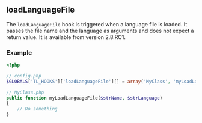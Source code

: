 loadLanguageFile
----------------

The `loadLanguageFile` hook is triggered when a language file is loaded. It passes the file name and the language as arguments and does not expect a return value. It is available from version 2.8.RC1.


### Example ###

```php
<?php

// config.php
$GLOBALS['TL_HOOKS']['loadLanguageFile'][] = array('MyClass', 'myLoadLanguageFile');

// MyClass.php
public function myLoadLanguageFile($strName, $strLanguage)
{
    // Do something
}
```
